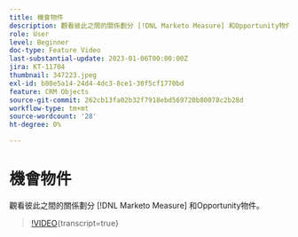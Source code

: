 ```yaml
---
title: 機會物件
description: 觀看彼此之間的關係劃分 [!DNL Marketo Measure] 和Opportunity物件。
role: User
level: Beginner
doc-type: Feature Video
last-substantial-update: 2023-01-06T00:00:00Z
jira: KT-11704
thumbnail: 347223.jpeg
exl-id: b80e5a14-24d4-4dc3-8ce1-30f5cf1770bd
feature: CRM Objects
source-git-commit: 262cb13fa02b32f7918ebd569720b80078c2b28d
workflow-type: tm+mt
source-wordcount: '28'
ht-degree: 0%

---
```


# 機會物件

觀看彼此之間的關係劃分 [!DNL Marketo Measure] 和Opportunity物件。

>[!VIDEO](https://video.tv.adobe.com/v/347223/?learn=on){transcript=true}
